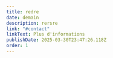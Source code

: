 ```yaml
---
title: redre
date: demain
description: rersre
link: "#contact"
linkText: Plus d'informations
publishDate: 2025-03-30T23:47:26.118Z
order: 1
---
```

